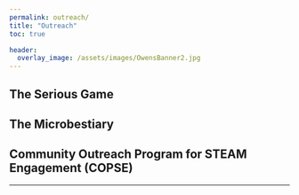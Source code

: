 ```yaml
---
permalink: outreach/
title: "Outreach"
toc: true

header:
  overlay_image: /assets/images/OwensBanner2.jpg
---
```


## The Serious Game
## The Microbestiary
## Community Outreach Program for STEAM Engagement (COPSE)


---
